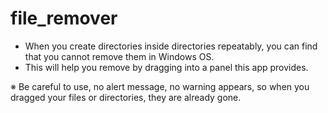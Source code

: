 # file_remover
  - When you create directories inside directories repeatably, you can find that you cannot remove them in Windows OS.
  - This will help you remove by dragging into a panel this app provides.


※ Be careful to use, no alert message, no warning appears, so when you dragged your files or directories, they are already gone.
